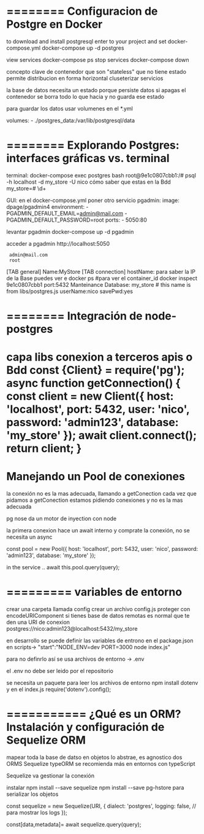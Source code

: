 ========
Configuracion de Postgre en Docker
========
to download and install postgresql
    enter to your project and set docker-compose.yml
    docker-compose up -d postgres

view services
    docker-compose ps
stop services
    docker-compose down

concepto clave de contenedor que son
 "stateless" que no tiene estado permite distribucion en forma horizontal cluseterizar servicios

 la  base de datos necesita un estado porque persiste datos
 si apagas el contenedor se borra todo lo que hacia y no guarda ese estado                                        

para guardar los datos usar volumenes en el *.yml

volumes:
      - ./postgres_data:/var/lib/postgresql/data

========
Explorando Postgres: interfaces gráficas vs. terminal
========
terminal:
   docker-compose exec postgres bash
   root@9e1c0807cbb1:/# psql -h localhost -d my_store -U nico
cómo saber que estas en la Bdd
my_store=# \d+

GUI:
    en el docker-compose.yml poner otro servicio
pgadmin:
    image: dpage/pgadmin4
    environment:
      - PGADMIN_DEFAULT_EMAIL=admin@mail.com
      - PGADMIN_DEFAULT_PASSWORD=root
    ports:
      - 5050:80
    
 levantar pgadmin 
    docker-compose up -d pgadmin

 acceder a pgadmin
     http://localhost:5050
     
     admin@mail.com
     root

[TAB general]
Name:MyStore
[TAB connection]
hostName:
    para saber la IP de la Base puedes ver e
    docker ps  #para ver el container_id
    docker inspect 9e1c0807cbb1
port:5432
Manteinance Database: my_store   # this name is from libs/postgres.js
userName:nico
savePwd:yes


========
Integración de node-postgres
========
capa libs conexion a terceros apis o Bdd
    const {Client} = require('pg');
    async function getConnection() {
    const client = new Client({
    host: 'localhost',
    port: 5432,
    user: 'nico',
    password: 'admin123',
    database: 'my_store'
    });
    await client.connect();
    return client; 
    }
============
Manejando un Pool de conexiones
============
la conexión no es la mas adecuada,
llamando a getConection cada vez que pidamos a getConection estamos pidiendo conexiones y no es la mas adecuada

pg nose da un motor de inyection con node

la primera conexion hace un await interno y comprate la conexión, no se necesita un async

const pool = new Pool({
  host: 'localhost',
  port: 5432,
  user: 'nico',
  password: 'admin123',
  database: 'my_store'
});

in the service
..
await this.pool.query(query);

=========
variables de entorno
=========
crear una carpeta llamada config
crear un archivo config.js
proteger con encodeURIComponent
si tienes base de datos remotas es normal que te den una URI de conexion
    postgres://nico:admin123@localhost:5432/my_store

en desarrollo se puede definir las variables de entrono en el package.json en scripts-> "start":"NODE_ENV=dev PORT=3000 node index.js"

para no definrlo así se usa archivos de entorno  -> .env

el .env no debe ser leido por el repositorio

se necesita un paquete para leer los archivos de entorno
npm install dotenv
y en el index.js
require('dotenv').config();

===========
¿Qué es un ORM? Instalación y configuración de Sequelize ORM
===========

mapear toda la base de datso en objetos
lo abstrae, es agnostico 
dos ORMS
Sequelize
typeORM  se recomienda más en entornos con typeScript

Sequelize va gestionar la conexión

instalar
npm install --save sequelize
npm install --save pg-hstore  para serializar los objetos

const sequelize = new Sequelize(URI, {
  dialect: 'postgres',
  logging: false, // para mostrar los logs
  }); 

const[data,metadata]= await sequelize.query(query);


